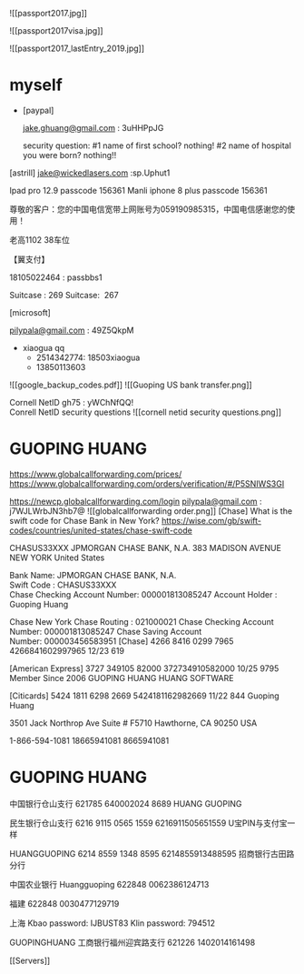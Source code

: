 ![[passport2017.jpg]]

![[passport2017visa.jpg]]

![[passport2017_lastEntry_2019.jpg]]


# myself
-   [paypal]
    
    [jake.ghuang@gmail.com](mailto:jake.ghuang@gmail.com) : 3uHHPpJG

    security question:
    #1 name of first school?
    nothing!
    #2 name of hospital you were born?
    nothing!!
	
[astrill]
[jake@wickedlasers.com](mailto:jake@wickedlasers.com) :sp.Uphut1

Ipad pro 12.9 passcode 156361
Manli iphone 8 plus passcode 156361

尊敬的客户：您的中国电信宽带上网账号为059190985315，中国电信感谢您的使用！

老高1102 38车位

【翼支付】

18105022464 : passbbs1

Suitcase : 269
Suitcase:  267

[microsoft]

[pilypala@gmail.com](mailto:pilypala@gmail.com) : 49Z5QkpM

- xiaogua qq
	- 2514342774: 18503xiaogua
	- 13850113603

![[google_backup_codes.pdf]]
![[Guoping US bank transfer.png]]

Cornell NetID
gh75 : yWChNfQQ!  
Conrell NetID security questions
![[cornell netid security questions.png]]


# GUOPING HUANG
https://www.globalcallforwarding.com/prices/
https://www.globalcallforwarding.com/orders/verification/#/P5SNIWS3GI


https://newcp.globalcallforwarding.com/login
pilypala@gmail.com : j7WJLWrbJN3hb7@
![[globalcallforwarding order.png]]
[Chase]
What is the swift code for Chase Bank in New York?
https://wise.com/gb/swift-codes/countries/united-states/chase-swift-code

CHASUS33XXX
JPMORGAN CHASE BANK, N.A.
383 MADISON AVENUE
NEW YORK
United States

Bank Name: JPMORGAN CHASE BANK, N.A.  
Swift Code : CHASUS33XXX  
Chase Checking Account Number: 000001813085247
Account Holder : Guoping Huang

Chase New York
Chase Routing : 021000021
Chase Checking Account Number: 000001813085247
Chase Saving Account Number: 000003456583951
[Chase]
4266 8416 0299 7965
4266841602997965
12/23 619

[American Express]
3727 349105 82000
372734910582000
10/25 9795
Member Since 2006
GUOPING HUANG
HUANG SOFTWARE

[Citicards]
5424 1811 6298 2669
5424181162982669
11/22 844
Guoping Huang

3501 Jack Northrop Ave
Suite # F5710
Hawthorne, CA 90250
USA

1-866-594-1081
18665941081
8665941081

# GUOPING HUANG

中国银行仓山支行
621785 640002024 8689
HUANG GUOPING

民生银行仓山支行
6216 9115 0565 1559
6216911505651559
U宝PIN与支付宝一样

HUANGGUOPING
6214 8559 1348 8595
6214855913488595
招商银行古田路分行

中国农业银行
Huangguoping
622848 0062386124713

福建
622848 0030477129719

上海
Kbao password: IJBUST83
Klin password: 794512

GUOPINGHUANG
工商银行福州迎宾路支行
621226 1402014161498

[[Servers]]